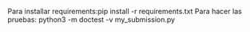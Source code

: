 Para installar requirements:pip install -r requirements.txt
Para hacer las pruebas: python3 -m doctest -v my_submission.py
